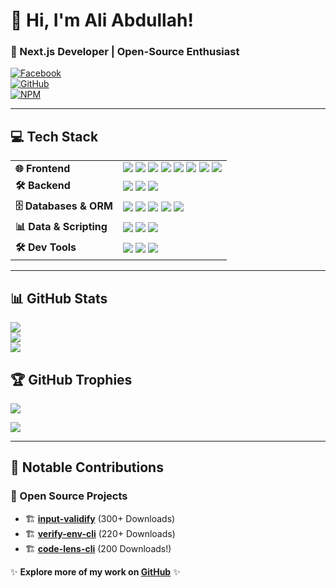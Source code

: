 # 👋 Hi, I'm Ali Abdullah!  
### 🚀 Next.js Developer | Open-Source Enthusiast  

[![Facebook](https://img.shields.io/badge/Facebook-%231877F2.svg?style=for-the-badge&logo=Facebook&logoColor=white)](https://facebook.com/A)  
[![GitHub](https://img.shields.io/badge/GitHub-%23181717.svg?style=for-the-badge&logo=github&logoColor=white)](https://github.com/AliAbdullah0)  
[![NPM](https://img.shields.io/badge/NPM-%23CB3837.svg?style=for-the-badge&logo=npm&logoColor=white)](https://www.npmjs.com/~zedento)  

---

## 💻 Tech Stack  

<table>
  <tr>
    <td><b>🌐 Frontend</b></td>
    <td>
      <img src="https://img.shields.io/badge/react-%2320232a.svg?style=for-the-badge&logo=react&logoColor=%2361DAFB">
      <img src="https://img.shields.io/badge/Next.js-black?style=for-the-badge&logo=next.js&logoColor=white">
      <img src="https://img.shields.io/badge/redux-%23593d88.svg?style=for-the-badge&logo=redux&logoColor=white">
      <img src="https://img.shields.io/badge/tailwindcss-%2338B2AC.svg?style=for-the-badge&logo=tailwind-css&logoColor=white">
      <img src="https://img.shields.io/badge/typescript-%23007ACC.svg?style=for-the-badge&logo=typescript&logoColor=white">
      <img src="https://img.shields.io/badge/javascript-%23F7DF1E.svg?style=for-the-badge&logo=javascript&logoColor=black">
      <img src="https://img.shields.io/badge/html5-%23E34F26.svg?style=for-the-badge&logo=html5&logoColor=white">
      <img src="https://img.shields.io/badge/css3-%231572B6.svg?style=for-the-badge&logo=css3&logoColor=white">
    </td>
  </tr>
  <tr>
    <td><b>🛠 Backend</b></td>
    <td>
      <img src="https://img.shields.io/badge/node.js-6DA55F?style=for-the-badge&logo=node.js&logoColor=white">
      <img src="https://img.shields.io/badge/strapi-%232E7EEA.svg?style=for-the-badge&logo=strapi&logoColor=white">
      <img src="https://img.shields.io/badge/JWT-%23000000.svg?style=for-the-badge&logo=JSON%20web%20tokens&logoColor=white">
    </td>
  </tr>
  <tr>
    <td><b>🗄️ Databases & ORM</b></td>
    <td>
      <img src="https://img.shields.io/badge/postgres-%23316192.svg?style=for-the-badge&logo=postgresql&logoColor=white">
      <img src="https://img.shields.io/badge/MongoDB-%234ea94b.svg?style=for-the-badge&logo=mongodb&logoColor=white">
      <img src="https://img.shields.io/badge/Prisma-1B222D?style=for-the-badge&logo=prisma&logoColor=white">
      <img src="https://img.shields.io/badge/Supabase-3ECF8E?style=for-the-badge&logo=supabase&logoColor=white">
      <img src="https://img.shields.io/badge/Neon-00D8FF?style=for-the-badge&logo=neon&logoColor=black">
    </td>
  </tr>
  <tr>
    <td><b>📊 Data & Scripting</b></td>
    <td>
      <img src="https://img.shields.io/badge/python-3670A0?style=for-the-badge&logo=python&logoColor=ffdd54">
      <img src="https://img.shields.io/badge/pandas-%23150458.svg?style=for-the-badge&logo=pandas&logoColor=white">
      <img src="https://img.shields.io/badge/numpy-%23013243.svg?style=for-the-badge&logo=numpy&logoColor=white">
    </td>
  </tr>
  <tr>
    <td><b>🛠 Dev Tools</b></td>
    <td>
      <img src="https://img.shields.io/badge/vercel-%23000000.svg?style=for-the-badge&logo=vercel&logoColor=white">
      <img src="https://img.shields.io/badge/ESLint-4B3263?style=for-the-badge&logo=eslint&logoColor=white">
      <img src="https://img.shields.io/badge/Postman-FF6C37?style=for-the-badge&logo=postman&logoColor=white">
    </td>
  </tr>
</table>

---

## 📊 GitHub Stats  
![](https://github-readme-stats.vercel.app/api?username=AliAbdullah0&theme=blue-green&hide_border=false&include_all_commits=false&count_private=true)  
![](https://github-readme-streak-stats.herokuapp.com/?user=AliAbdullah0&theme=blue-green&hide_border=false)  
![](https://github-readme-stats.vercel.app/api/top-langs/?username=AliAbdullah0&theme=blue-green&hide_border=false&include_all_commits=false&count_private=true&layout=compact)  

## 🏆 GitHub Trophies  
![](https://github-trophies.vercel.app/?username=AliAbdullah0&theme=darkhub&no-frame=true&no-bg=true&margin-w=4)  

[![](https://visitcount.itsvg.in/api?id=AliAbdullah0&icon=0&color=0)](https://visitcount.itsvg.in)  

---

## 📌 Notable Contributions  

### 🚀 Open Source Projects  
- 🏗 **[input-validify](https://www.npmjs.com/package/input-validify)** (300+ Downloads)  
- 🏗 **[verify-env-cli](https://www.npmjs.com/package/verify-env-cli)** (220+ Downloads)  
- 🏗 **[code-lens-cli](https://www.npmjs.com/package/code-lens-cli)** (200 Downloads!)  

✨ **Explore more of my work on [GitHub](https://github.com/AliAbdullah0)** ✨
